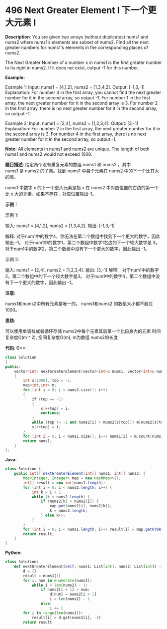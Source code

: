 # 496 Next Greater Element I 下一个更大元素 I

__Description__:
You are given two arrays (without duplicates) nums1 and nums2 where nums1’s elements are subset of nums2. Find all the next greater numbers for nums1's elements in the corresponding places of nums2.

The Next Greater Number of a number x in nums1 is the first greater number to its right in nums2. If it does not exist, output -1 for this number.

__Example:__

Example 1:
Input: nums1 = [4,1,2], nums2 = [1,3,4,2].
Output: [-1,3,-1]
Explanation:
    For number 4 in the first array, you cannot find the next greater number for it in the second array, so output -1.
    For number 1 in the first array, the next greater number for it in the second array is 3.
    For number 2 in the first array, there is no next greater number for it in the second array, so output -1.

Example 2:
Input: nums1 = [2,4], nums2 = [1,2,3,4].
Output: [3,-1]
Explanation:
    For number 2 in the first array, the next greater number for it in the second array is 3.
    For number 4 in the first array, there is no next greater number for it in the second array, so output -1.

__Note:__
All elements in nums1 and nums2 are unique.
The length of both nums1 and nums2 would not exceed 1000.

__题目描述__:
给定两个没有重复元素的数组 nums1 和 nums2 ，其中nums1 是 nums2 的子集。找到 nums1 中每个元素在 nums2 中的下一个比其大的值。

nums1 中数字 x 的下一个更大元素是指 x 在 nums2 中对应位置的右边的第一个比 x 大的元素。如果不存在，对应位置输出-1。

__示例：__

示例 1:

输入: nums1 = [4,1,2], nums2 = [1,3,4,2].
输出: [-1,3,-1]

解释:
    对于num1中的数字4，你无法在第二个数组中找到下一个更大的数字，因此输出 -1。
    对于num1中的数字1，第二个数组中数字1右边的下一个较大数字是 3。
    对于num1中的数字2，第二个数组中没有下一个更大的数字，因此输出 -1。

示例 2:

输入: nums1 = [2,4], nums2 = [1,2,3,4].
输出: [3,-1]
解释:
    对于num1中的数字2，第二个数组中的下一个较大数字是3。
    对于num1中的数字4，第二个数组中没有下一个更大的数字，因此输出 -1。

__注意:__

nums1和nums2中所有元素是唯一的。
nums1和nums2 的数组大小都不超过1000。

__思路__:

可以使用单调栈或者循环存储 nums2中每个元素其后第一个比自身大的元素
时间复杂度O(m ^ 2), 空间复杂度O(m), m为数组 nums2的长度

__代码__:
__C++__:

```C++
class Solution 
{
public:
    vector<int> nextGreaterElement(vector<int>& nums1, vector<int>& nums2) 
    {
        int s[1000], top = -1;
        map<int,int> m;
        for (int i = 0; i < nums2.size(); i++) 
        {
            if (top == -1) 
            {
                s[++top] = i;
                continue;
            }
            while (top != -1 and nums2[i] > nums2[s[top]]) m[nums2[s[top--]]] = nums2[i];
            s[++top] = i;
        }
        for (int i = 0; i < nums1.size(); i++) nums1[i] = m.count(nums1[i])? m[nums1[i]] : -1;
        return nums1;
    }
};
```

__Java__:

```Java
class Solution {
    public int[] nextGreaterElement(int[] nums1, int[] nums2) {
        Map<Integer, Integer> map = new HashMap<>();
        int[] result = new int[nums1.length];
        for (int i = 0; i < nums2.length; i++) {
            int k = i + 1;
            while (k < nums2.length) {
                if (nums2[k] > nums2[i]) {
                    map.put(nums2[i], nums2[k]);
                    k = nums2.length;
                } else k++;
            }
        }
        for (int i = 0; i < nums1.length; i++) result[i] = map.getOrDefault(nums1[i], -1);
        return result;
    }
}
```

__Python__:

```Python
class Solution:
    def nextGreaterElement(self, nums1: List[int], nums2: List[int]) -> List[int]:
        d = {}
        result = nums1[:]
        for i, num in enumerate(nums2):
            while i < len(nums2) - 1:
                if nums2[i + 1] > num:
                    d[num] = nums2[i + 1]
                    i = len(nums2) - 1
                else:
                    i += 1
        for i in range(len(nums1)):
            result[i] = d.get(nums1[i], -1)
        return result
```
